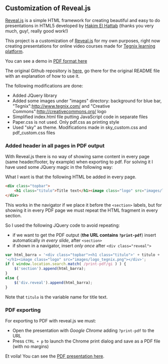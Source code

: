 ## Customization of Reveal.js

[Reveal.js](http://lab.hakim.se/reveal-js) is a simple HTML framework for creating beautiful and easy to do presentations in HTML5 developed by [Hakim El Hattab](https://github.com/hakimel) (thanks you very much, guy!, really good work!)

This project is a customization of [Reveal.js](http://lab.hakim.se/reveal-js) for my own purposes, right now creating presentations for online video courses made for [Tegnix learning platform](https://aula.tegnix.com.).

You can see a demo in [PDF format here](https://github.com/Ciges/reveal.js/blob/master/PDF%20export/presentation.pdf?raw=true)

The original Github repository is [here](https://github.com/hakimel/reveal.js), go there for the original README file with an explanation of how to use it.

The following modifications are done:
* Added JQuery library
* Added some images under "images" directory: background for blue bar, "Tegnix":http://www.tegnix.com/ and "Creative Commons":http://creativecommons.org/ logo
* Simplified index.html file putting JavaScript code in separate files
* Paper.css is not used. Only pdf.css as printing style
* Used "sky" as theme. Modifications made in sky_custom.css and pdf_custom.css files

### Added header in all pages in PDF output

With Reveal.js there is no way of showing same content in every page (same header/footer, by example) when exporting to pdf. For solving it I have used some JQuery magic in the following way:

What I want is that the following HTML be added in every page. 

```html
<div class="topbar">
    <h1 class="titulo">Title text</h1><image class="logo" src="images/logo_tegnix.png">
</div>
```

This works in the navigator if we place it before the `<section>` labels, but for showing it in every PDF page we must repeat the HTML fragment in every section.

So I used the following JQuery code to avoid repeating:
* if we want to get the PDF output (**the URL contains `?print-pdf`**) insert automatically *in every slide*, after `<section>`
* if shown in a navigator, insert *only once* after `<div class="reveal">`

```javascript
var html_barra = '<div class="topbar"><h1 class="titulo">' + titulo + 
'</h1><image class="logo" src="images/logo_tegnix.png"></div>';
if ( window.location.search.match( /print-pdf/gi ) ) {
    $('section').append(html_barra);
}
else {
    $('div.reveal').append(html_barra);
}
```

Note that `titulo` is the variable name for title text.

### PDF exporting

For exporting to PDF with reveal.js we must:
* Open the presentation with *Google Chrome* adding `?print-pdf` to the URL
* Press `CTRL + p` to launch the Chrome print dialog and save as a PDF file (with no margins)

Et voila! You can see the [PDF presentation here](https://github.com/Ciges/reveal.js/blob/master/PDF%20export/presentation.pdf?raw=true).

